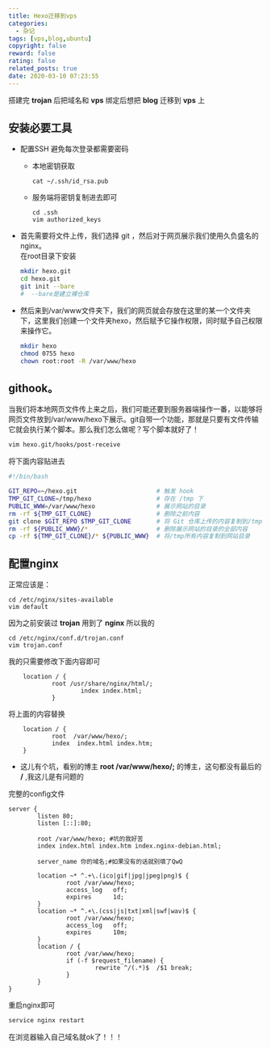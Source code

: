 ```yaml
---
title: Hexo迁移到vps
categories:
  - 杂记
tags: [vps,blog,ubuntu]
copyright: false
reward: false
rating: false
related_posts: true
date: 2020-03-10 07:23:55
---
```


搭建完 **trojan** 后把域名和 **vps** 绑定后想把 **blog** 迁移到 **vps** 上

## 安装必要工具

 - 配置SSH
    避免每次登录都需要密码
    - 本地密钥获取
        ```
        cat ~/.ssh/id_rsa.pub
        ```
    - 服务端将密钥复制进去即可
        ```
        cd .ssh
        vim authorized_keys 
        ```

 - 首先需要将文件上传，我们选择 git ，然后对于网页展示我们使用久负盛名的 nginx。   
    在root目录下安装
    ```bash
    mkdir hexo.git
    cd hexo.git
    git init --bare 
    #  --bare是建立裸仓库
    ```
 - 然后来到/var/www文件夹下，我们的网页就会存放在这里的某一个文件夹下，这里我们创建一个文件夹hexo，然后赋予它操作权限，同时赋予自己权限来操作它。

    ```sh
    mkdir hexo
    chmod 0755 hexo
    chown root:root -R /var/www/hexo
    ```

## githook。

当我们将本地网页文件传上来之后，我们可能还要到服务器端操作一番，以能够将网页文件放到/var/www/hexo下展示。git自带一个功能，那就是只要有文件传输它就会执行某个脚本。那么我们怎么做呢？写个脚本就好了！

```sh
vim hexo.git/hooks/post-receive
```
将下面内容贴进去

```sh
#!/bin/bash

GIT_REPO=~/hexo.git                      # 触发 hook
TMP_GIT_CLONE=/tmp/hexo                  # 存在 /tmp 下
PUBLIC_WWW=/var/www/hexo                 # 展示网站的目录
rm -rf ${TMP_GIT_CLONE}                  # 删除之前内容
git clone $GIT_REPO $TMP_GIT_CLONE       # 将 Git 仓库上传的内容复制到/tmp
rm -rf ${PUBLIC_WWW}/*                   # 删除展示网站的目录的全部内容
cp -rf ${TMP_GIT_CLONE}/* ${PUBLIC_WWW}  # 将/tmp所有内容复制到网站目录
```
## 配置nginx

正常应该是：
```
cd /etc/nginx/sites-available
vim default
```
因为之前安装过 **trojan** 用到了 **nginx** 所以我的

```
cd /etc/nginx/conf.d/trojan.conf
vim trojan.conf
```
我的只需要修改下面内容即可

        location / {
                root /usr/share/nginx/html/;
                        index index.html;
                }


将上面的内容替换

        location / {
                root  /var/www/hexo/;
                index  index.html index.htm;
        }

 - 这儿有个坑，看别的博主 **root  /var/www/hexo/;** 的博主，这句都没有最后的 **\/** ,我这儿是有问题的

完整的config文件

    server {
            listen 80;
            listen [::]:80;

            root /var/www/hexo; #坑的我好苦
            index index.html index.htm index.nginx-debian.html;

            server_name 你的域名;#如果没有的话就别填了QwQ
        
            location ~* ^.+\.(ico|gif|jpg|jpeg|png)$ {
                    root /var/www/hexo;
                    access_log   off;
                    expires      1d;
            }
            location ~* ^.+\.(css|js|txt|xml|swf|wav)$ {
                    root /var/www/hexo;
                    access_log   off;
                    expires      10m;
            }
            location / {
                    root /var/www/hexo;
                    if (-f $request_filename) {
                            rewrite ^/(.*)$  /$1 break;
                    }
            }
    }


重启nginx即可
```bash
service nginx restart
```

在浏览器输入自己域名就ok了！！！


